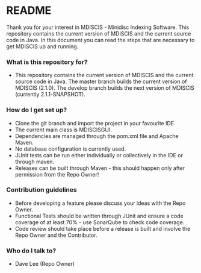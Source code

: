 # README #

Thank you for your interest in MDISCIS - Minidisc Indexing Software. This repository contains the current version of MDISCIS and the current source code in Java. In this document you can read the steps that are necessary to get MDISCIS up and running.

### What is this repository for? ###

* This repository contains the current version of MDISCIS and the current source code in Java. The master branch builds the current version of MDISCIS (2.1.0). The develop branch builds the next version of MDISCIS (currently 2.1.1-SNAPSHOT).

### How do I get set up? ###

* Clone the git branch and import the project in your favourite IDE.
* The current main class is MDISCISGUI.
* Dependencies are managed through the pom.xml file and Apache Maven.
* No database configuration is currently used.
* JUnit tests can be run either individually or collectively in the IDE or through maven.
* Releases can be built through Maven - this should happen only after permission from the Repo Owner!

### Contribution guidelines ###

* Before developing a feature please discuss your ideas with the Repo Owner.
* Functional Tests should be written through JUnit and ensure a code coverage of at least 70% - use SonarQube to check code coverage.
* Code review should take place before a release is built and involve the Repo Owner and the Contributor.

### Who do I talk to? ###

* Dave Lee (Repo Owner)